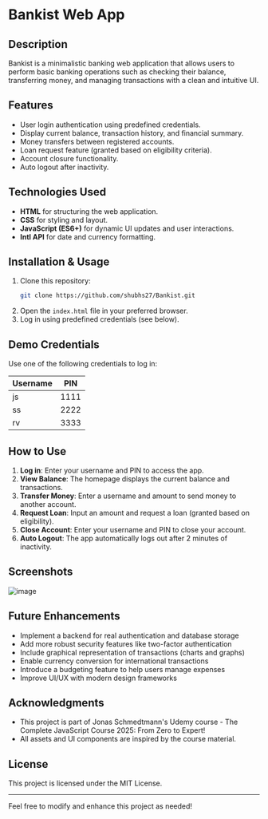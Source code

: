 # Bankist Web App

## Description
Bankist is a minimalistic banking web application that allows users to perform basic banking operations such as checking their balance, transferring money, and managing transactions with a clean and intuitive UI.


## Features
- User login authentication using predefined credentials.
- Display current balance, transaction history, and financial summary.
- Money transfers between registered accounts.
- Loan request feature (granted based on eligibility criteria).
- Account closure functionality.
- Auto logout after inactivity.

## Technologies Used
- **HTML** for structuring the web application.
- **CSS** for styling and layout.
- **JavaScript (ES6+)** for dynamic UI updates and user interactions.
- **Intl API** for date and currency formatting.


## Installation & Usage
1. Clone this repository:
   ```sh
   git clone https://github.com/shubhs27/Bankist.git
   ```
2. Open the `index.html` file in your preferred browser.
3. Log in using predefined credentials (see below).


## Demo Credentials
Use one of the following credentials to log in:

| Username | PIN  |
|----------|------|
| js       | 1111 |
| ss       | 2222 |
| rv       | 3333 |


## How to Use
1. **Log in**: Enter your username and PIN to access the app.
2. **View Balance**: The homepage displays the current balance and transactions.
3. **Transfer Money**: Enter a username and amount to send money to another account.
4. **Request Loan**: Input an amount and request a loan (granted based on eligibility).
5. **Close Account**: Enter your username and PIN to close your account.
6. **Auto Logout**: The app automatically logs out after 2 minutes of inactivity.

## Screenshots
![image](https://github.com/user-attachments/assets/5a7be8c4-baa2-4ce5-83a9-7e4b8ca2b6e2)



## Future Enhancements
- Implement a backend for real authentication and database storage
- Add more robust security features like two-factor authentication
- Include graphical representation of transactions (charts and graphs)
- Enable currency conversion for international transactions
- Introduce a budgeting feature to help users manage expenses
- Improve UI/UX with modern design frameworks


## Acknowledgments
- This project is part of Jonas Schmedtmann's Udemy course - The Complete JavaScript Course 2025: From Zero to Expert!
- All assets and UI components are inspired by the course material.

## License
This project is licensed under the MIT License.

---
Feel free to modify and enhance this project as needed!
